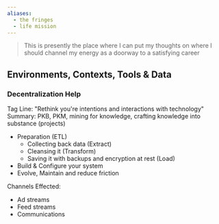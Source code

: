 ```yaml
---
aliases:
  - the fringes
  - life mission
---
```

> This is presently the place where I can put my thoughts on where I should channel my energy as a doorway to a satisfying career

## Environments, Contexts, Tools & Data
### Decentralization Help
Tag Line: "Rethink you're intentions and interactions with technology"
Summary: PKB, PKM, mining for knowledge, crafting knowledge into substance (projects)
- Preparation (ETL)
	- Collecting back data (Extract)
	- Cleansing it (Transform)
	- Saving it with backups and encryption at rest (Load)
- Build & Configure your system
- Evolve, Maintain and reduce friction

Channels Effected:
- Ad streams
- Feed streams
- Communications